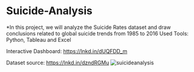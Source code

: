 # Suicide-Analysis 
*In this project, we will analyze the Suicide Rates dataset and draw conclusions related to global suicide trends from 1985 to 2016
Used Tools: Python, Tableau and Excel

Interactive Dashboard: https://lnkd.in/dUQFDD_m

Dataset source: https://lnkd.in/dzndRGMu
![suicideanalysis](https://github.com/abrarelmogy/Suicide-Analysis/assets/107482510/e2133e95-1e2f-4930-9f4a-d19255602b63)
